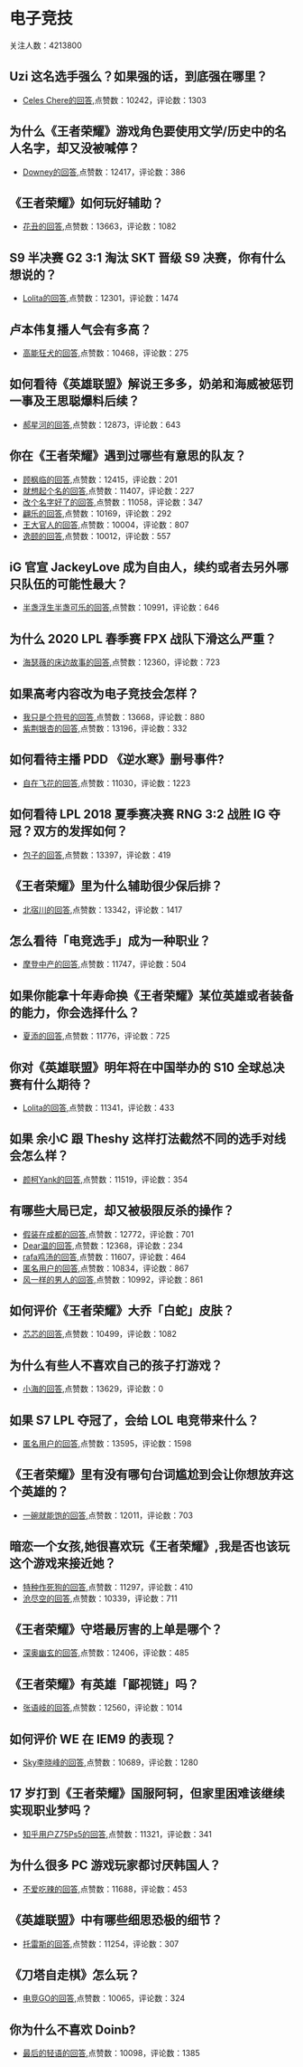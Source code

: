 #  电子竞技 
关注人数：4213800
## Uzi 这名选手强么？如果强的话，到底强在哪里？
- [Celes Chere的回答](https://www.zhihu.com/question/296192487/answer/504161707),点赞数：10242，评论数：1303
## 为什么《王者荣耀》游戏角色要使用文学/历史中的名人名字，却又没被喊停？
- [Downey的回答](https://www.zhihu.com/question/355794038/answer/895230643),点赞数：12417，评论数：386
## 《王者荣耀》如何玩好辅助？
- [花丑的回答](https://www.zhihu.com/question/367430819/answer/982754854),点赞数：13663，评论数：1082
## S9 半决赛 G2 3:1 淘汰 SKT 晋级 S9 决赛，你有什么想说的？
- [Lolita的回答](https://www.zhihu.com/question/353937872/answer/880676751),点赞数：12301，评论数：1474
## 卢本伟复播人气会有多高？
- [高能狂犬的回答](https://www.zhihu.com/question/320592850/answer/827298236),点赞数：10468，评论数：275
## 如何看待《英雄联盟》解说王多多，奶弟和海威被惩罚一事及王思聪爆料后续？
- [郝星河的回答](https://www.zhihu.com/question/321399716/answer/660901280),点赞数：12873，评论数：643
## 你在《王者荣耀》遇到过哪些有意思的队友？
- [顾枫临的回答](https://www.zhihu.com/question/274765997/answer/586835974),点赞数：12415，评论数：201
- [就想起个名的回答](https://www.zhihu.com/question/274765997/answer/406664312),点赞数：11407，评论数：227
- [改个名字好了的回答](https://www.zhihu.com/question/274765997/answer/650101633),点赞数：11058，评论数：347
- [翩乐的回答](https://www.zhihu.com/question/274765997/answer/652521130),点赞数：10169，评论数：292
- [王大官人的回答](https://www.zhihu.com/question/274765997/answer/712001879),点赞数：10004，评论数：807
- [逸颐的回答](https://www.zhihu.com/question/274765997/answer/650051374),点赞数：10012，评论数：557
## iG 官宣 JackeyLove 成为自由人，续约或者去另外哪只队伍的可能性最大？
- [半盏浮生半盏可乐的回答](https://www.zhihu.com/question/357156359/answer/905059924),点赞数：10991，评论数：646
## 为什么 2020 LPL 春季赛 FPX 战队下滑这么严重？
- [海瑟薇的床边故事的回答](https://www.zhihu.com/question/391012160/answer/1185030425),点赞数：12360，评论数：723
## 如果高考内容改为电子竞技会怎样？
- [我只是个符号的回答](https://www.zhihu.com/question/38588762/answer/1233611158),点赞数：13668，评论数：880
- [紫荆银杏的回答](https://www.zhihu.com/question/38588762/answer/1124065362),点赞数：13196，评论数：332
## 如何看待主播 PDD 《逆水寒》删号事件?
- [自在飞花的回答](https://www.zhihu.com/question/322304098/answer/667789575),点赞数：11030，评论数：1223
## 如何看待 LPL 2018 夏季赛决赛 RNG 3:2 战胜 IG 夺冠？双方的发挥如何？
- [包子的回答](https://www.zhihu.com/question/294659271/answer/491635633),点赞数：13397，评论数：419
## 《王者荣耀》里为什么辅助很少保后排？
- [北宿川的回答](https://www.zhihu.com/question/353509322/answer/877473807),点赞数：13342，评论数：1417
## 怎么看待「电竞选手」成为一种职业？
- [摩登中产的回答](https://www.zhihu.com/question/55223696/answer/717647316),点赞数：11747，评论数：504
## 如果你能拿十年寿命换《王者荣耀》某位英雄或者装备的能力，你会选择什么？
- [夏添的回答](https://www.zhihu.com/question/331312547/answer/728628520),点赞数：11776，评论数：725
## 你对《英雄联盟》明年将在中国举办的 S10 全球总决赛有什么期待？
- [Lolita的回答](https://www.zhihu.com/question/355219123/answer/890047382),点赞数：11341，评论数：433
## 如果 余小C 跟 Theshy 这样打法截然不同的选手对线会怎么样？
- [颜柯Yank的回答](https://www.zhihu.com/question/349056686/answer/845016571),点赞数：11519，评论数：354
## 有哪些大局已定，却又被极限反杀的操作？
- [假装在成都的回答](https://www.zhihu.com/question/60843717/answer/185229140),点赞数：12772，评论数：701
- [Dear温的回答](https://www.zhihu.com/question/60843717/answer/193502272),点赞数：12368，评论数：234
- [rafa鸡汤的回答](https://www.zhihu.com/question/60843717/answer/184432617),点赞数：11607，评论数：464
- [匿名用户的回答](https://www.zhihu.com/question/60843717/answer/188370403),点赞数：10834，评论数：867
- [风一样的男人的回答](https://www.zhihu.com/question/60843717/answer/183895783),点赞数：10992，评论数：861
## 如何评价《王者荣耀》大乔「白蛇」皮肤？
- [芯芯的回答](https://www.zhihu.com/question/376301188/answer/1053616733),点赞数：10499，评论数：1082
## 为什么有些人不喜欢自己的孩子打游戏？
- [小海的回答](https://www.zhihu.com/question/32246785/answer/563591832),点赞数：13629，评论数：0
## 如果 S7 LPL 夺冠了，会给 LOL 电竞带来什么？
- [匿名用户的回答](https://www.zhihu.com/question/65010224/answer/227406967),点赞数：13595，评论数：1598
## 《王者荣耀》里有没有哪句台词尴尬到会让你想放弃这个英雄的？
- [一碗就能饱的回答](https://www.zhihu.com/question/421011240/answer/1638320847),点赞数：12011，评论数：703
## 暗恋一个女孩,她很喜欢玩《王者荣耀》,我是否也该玩这个游戏来接近她？
- [特种作死狗的回答](https://www.zhihu.com/question/339833654/answer/786333809),点赞数：11297，评论数：410
- [沧尽空的回答](https://www.zhihu.com/question/339833654/answer/785256300),点赞数：10339，评论数：711
## 《王者荣耀》守塔最厉害的上单是哪个？
- [深奥幽玄的回答](https://www.zhihu.com/question/408860777/answer/1420255656),点赞数：12406，评论数：485
## 《王者荣耀》有英雄「鄙视链」吗？
- [张语岐的回答](https://www.zhihu.com/question/315791850/answer/632549152),点赞数：12560，评论数：1014
## 如何评价 WE 在 IEM9 的表现？
- [Sky李晓峰的回答](https://www.zhihu.com/question/28808973/answer/42163583),点赞数：10689，评论数：1280
## 17 岁打到《王者荣耀》国服阿轲，但家里困难该继续实现职业梦吗？
- [知乎用户Z75Ps5的回答](https://www.zhihu.com/question/355197969/answer/907778310),点赞数：11321，评论数：341
## 为什么很多 PC 游戏玩家都讨厌韩国人？
- [不爱吃辣的回答](https://www.zhihu.com/question/301799041/answer/547305366),点赞数：11688，评论数：453
## 《英雄联盟》中有哪些细思恐极的细节？
- [托雷斯的回答](https://www.zhihu.com/question/30799019/answer/1564194104),点赞数：11254，评论数：307
## 《刀塔自走棋》怎么玩？
- [电竞GO的回答](https://www.zhihu.com/question/308229866/answer/568977238),点赞数：10065，评论数：324
## 你为什么不喜欢 Doinb?
- [最后的轻语的回答](https://www.zhihu.com/question/358779902/answer/980878156),点赞数：10098，评论数：1385

